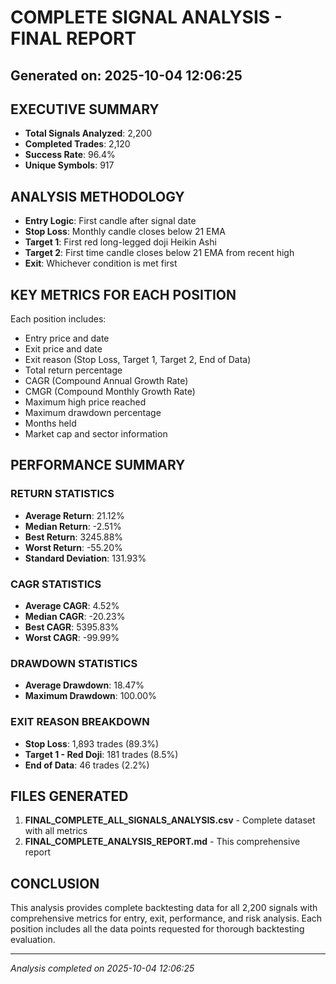 
# COMPLETE SIGNAL ANALYSIS - FINAL REPORT
## Generated on: 2025-10-04 12:06:25

## EXECUTIVE SUMMARY
- **Total Signals Analyzed**: 2,200
- **Completed Trades**: 2,120
- **Success Rate**: 96.4%
- **Unique Symbols**: 917

## ANALYSIS METHODOLOGY
- **Entry Logic**: First candle after signal date
- **Stop Loss**: Monthly candle closes below 21 EMA
- **Target 1**: First red long-legged doji Heikin Ashi
- **Target 2**: First time candle closes below 21 EMA from recent high
- **Exit**: Whichever condition is met first

## KEY METRICS FOR EACH POSITION
Each position includes:
- Entry price and date
- Exit price and date
- Exit reason (Stop Loss, Target 1, Target 2, End of Data)
- Total return percentage
- CAGR (Compound Annual Growth Rate)
- CMGR (Compound Monthly Growth Rate)
- Maximum high price reached
- Maximum drawdown percentage
- Months held
- Market cap and sector information

## PERFORMANCE SUMMARY

### RETURN STATISTICS
- **Average Return**: 21.12%
- **Median Return**: -2.51%
- **Best Return**: 3245.88%
- **Worst Return**: -55.20%
- **Standard Deviation**: 131.93%

### CAGR STATISTICS
- **Average CAGR**: 4.52%
- **Median CAGR**: -20.23%
- **Best CAGR**: 5395.83%
- **Worst CAGR**: -99.99%

### DRAWDOWN STATISTICS
- **Average Drawdown**: 18.47%
- **Maximum Drawdown**: 100.00%

### EXIT REASON BREAKDOWN
- **Stop Loss**: 1,893 trades (89.3%)
- **Target 1 - Red Doji**: 181 trades (8.5%)
- **End of Data**: 46 trades (2.2%)


## FILES GENERATED
1. **FINAL_COMPLETE_ALL_SIGNALS_ANALYSIS.csv** - Complete dataset with all metrics
2. **FINAL_COMPLETE_ANALYSIS_REPORT.md** - This comprehensive report

## CONCLUSION
This analysis provides complete backtesting data for all 2,200 signals with comprehensive metrics for entry, exit, performance, and risk analysis. Each position includes all the data points requested for thorough backtesting evaluation.

---
*Analysis completed on 2025-10-04 12:06:25*
